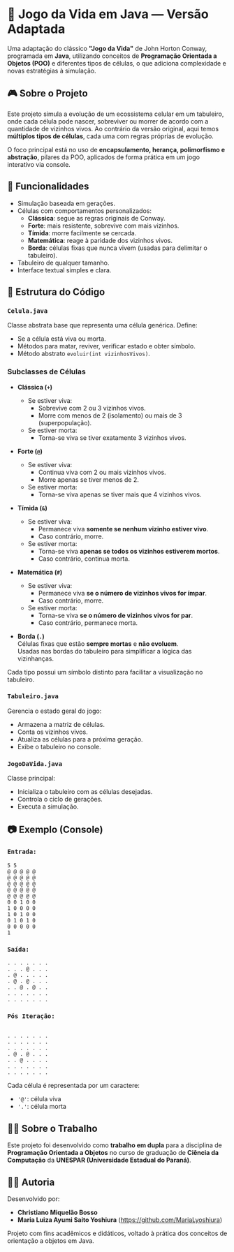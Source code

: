 # 🧬 Jogo da Vida em Java — Versão Adaptada

Uma adaptação do clássico **"Jogo da Vida"** de John Horton Conway, programada em **Java**, utilizando conceitos de **Programação Orientada a Objetos (POO)** e diferentes tipos de células, o que adiciona complexidade e novas estratégias à simulação.

## 🎮 Sobre o Projeto

Este projeto simula a evolução de um ecossistema celular em um tabuleiro, onde cada célula pode nascer, sobreviver ou morrer de acordo com a quantidade de vizinhos vivos. Ao contrário da versão original, aqui temos **múltiplos tipos de células**, cada uma com regras próprias de evolução.

O foco principal está no uso de **encapsulamento, herança, polimorfismo e abstração**, pilares da POO, aplicados de forma prática em um jogo interativo via console.

## 🚀 Funcionalidades

- Simulação baseada em gerações.
- Células com comportamentos personalizados:
  - **Clássica**: segue as regras originais de Conway.
  - **Forte**: mais resistente, sobrevive com mais vizinhos.
  - **Tímida**: morre facilmente se cercada.
  - **Matemática**: reage à paridade dos vizinhos vivos.
  - **Borda**: células fixas que nunca vivem (usadas para delimitar o tabuleiro).
- Tabuleiro de qualquer tamanho.
- Interface textual simples e clara.

## 🧱 Estrutura do Código

### `Celula.java`
Classe abstrata base que representa uma célula genérica. Define:
- Se a célula está viva ou morta.
- Métodos para matar, reviver, verificar estado e obter símbolo.
- Método abstrato `evoluir(int vizinhosVivos)`.

### Subclasses de Células

 - **Clássica (`+`)**  
    - Se estiver viva:
      - Sobrevive com 2 ou 3 vizinhos vivos.
      - Morre com menos de 2 (isolamento) ou mais de 3 (superpopulação).  
    - Se estiver morta:
      - Torna-se viva se tiver exatamente 3 vizinhos vivos.

  - **Forte (`@`)**   
    - Se estiver viva:
      - Continua viva com 2 ou mais vizinhos vivos.
      - Morre apenas se tiver menos de 2.  
    - Se estiver morta:
      - Torna-se viva apenas se tiver mais que 4 vizinhos vivos.

  - **Tímida (`&`)**  
    - Se estiver viva:
      - Permanece viva **somente se nenhum vizinho estiver vivo**.
      - Caso contrário, morre.  
    - Se estiver morta:
      - Torna-se viva **apenas se todos os vizinhos estiverem mortos**.
      - Caso contrário, continua morta.

  - **Matemática (`#`)**  
    - Se estiver viva:
      - Permanece viva **se o número de vizinhos vivos for ímpar**.
      - Caso contrário, morre.  
    - Se estiver morta:
      - Torna-se viva **se o número de vizinhos vivos for par**.
      - Caso contrário, permanece morta.

  - **Borda (`.`)**  
    Células fixas que estão **sempre mortas** e **não evoluem**.  
    Usadas nas bordas do tabuleiro para simplificar a lógica das vizinhanças.

Cada tipo possui um símbolo distinto para facilitar a visualização no tabuleiro.

### `Tabuleiro.java`
Gerencia o estado geral do jogo:
- Armazena a matriz de células.
- Conta os vizinhos vivos.
- Atualiza as células para a próxima geração.
- Exibe o tabuleiro no console.

### `JogoDaVida.java`
Classe principal:
- Inicializa o tabuleiro com as células desejadas.
- Controla o ciclo de gerações.
- Executa a simulação.

## 📷 Exemplo (Console)

### `Entrada:`

```
5 5
@ @ @ @ @
@ @ @ @ @
@ @ @ @ @
@ @ @ @ @
@ @ @ @ @
0 0 1 0 0
1 0 0 0 0
1 0 1 0 0
0 1 0 1 0
0 0 0 0 0
1

```

### `Saída:`

```
. . . . . . .     
. . . @ . . . 
. @ . . . . . 
. @ . @ . . . 
. . @ . @ . . 
. . . . . . . 
. . . . . . .

```

### `Pós Iteração:`

```

. . . . . . . 
. . . . . . . 
. . . . . . . 
. @ . @ . . . 
. . @ . . . . 
. . . . . . . 
. . . . . . . 

```

Cada célula é representada por um caractere:
- `'@'`: célula viva
- `'.'`: célula morta

## 🧑‍🏫 Sobre o Trabalho

Este projeto foi desenvolvido como **trabalho em dupla** para a disciplina de **Programação Orientada a Objetos** no curso de graduação de **Ciência da Computação** da **UNESPAR (Universidade Estadual do Paraná)**.

## 🧑‍💻 Autoria

Desenvolvido por:

- **Christiano Miquelão Bosso**
- **Maria Luiza Ayumi Saito Yoshiura** (https://github.com/MariaLyoshiura)

Projeto com fins acadêmicos e didáticos, voltado à prática dos conceitos de orientação a objetos em Java.
